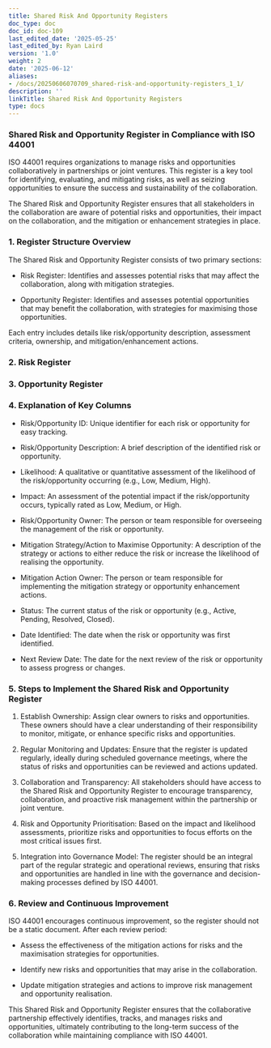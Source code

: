 ```yaml
---
title: Shared Risk And Opportunity Registers
doc_type: doc
doc_id: doc-109
last_edited_date: '2025-05-25'
last_edited_by: Ryan Laird
version: '1.0'
weight: 2
date: '2025-06-12'
aliases:
- /docs/20250606070709_shared-risk-and-opportunity-registers_1_1/
description: ''
linkTitle: Shared Risk And Opportunity Registers
type: docs
---
```


### Shared Risk and Opportunity Register in Compliance with ISO 44001

ISO 44001 requires organizations to manage risks and opportunities collaboratively in partnerships or joint ventures. This register is a key tool for identifying, evaluating, and mitigating risks, as well as seizing opportunities to ensure the success and sustainability of the collaboration.

The Shared Risk and Opportunity Register ensures that all stakeholders in the collaboration are aware of potential risks and opportunities, their impact on the collaboration, and the mitigation or enhancement strategies in place.

<!-- Unsupported block type: divider -->

### 1. Register Structure Overview

The Shared Risk and Opportunity Register consists of two primary sections:

- Risk Register: Identifies and assesses potential risks that may affect the collaboration, along with mitigation strategies.

- Opportunity Register: Identifies and assesses potential opportunities that may benefit the collaboration, with strategies for maximising those opportunities.

Each entry includes details like risk/opportunity description, assessment criteria, ownership, and mitigation/enhancement actions.

<!-- Unsupported block type: divider -->

### 2. Risk Register

<!-- Unsupported block type: divider -->

### 3. Opportunity Register

<!-- Unsupported block type: divider -->

### 4. Explanation of Key Columns

- Risk/Opportunity ID: Unique identifier for each risk or opportunity for easy tracking.

- Risk/Opportunity Description: A brief description of the identified risk or opportunity.

- Likelihood: A qualitative or quantitative assessment of the likelihood of the risk/opportunity occurring (e.g., Low, Medium, High).

- Impact: An assessment of the potential impact if the risk/opportunity occurs, typically rated as Low, Medium, or High.

- Risk/Opportunity Owner: The person or team responsible for overseeing the management of the risk or opportunity.

- Mitigation Strategy/Action to Maximise Opportunity: A description of the strategy or actions to either reduce the risk or increase the likelihood of realising the opportunity.

- Mitigation Action Owner: The person or team responsible for implementing the mitigation strategy or opportunity enhancement actions.

- Status: The current status of the risk or opportunity (e.g., Active, Pending, Resolved, Closed).

- Date Identified: The date when the risk or opportunity was first identified.

- Next Review Date: The date for the next review of the risk or opportunity to assess progress or changes.

<!-- Unsupported block type: divider -->

### 5. Steps to Implement the Shared Risk and Opportunity Register

1. Establish Ownership: Assign clear owners to risks and opportunities. These owners should have a clear understanding of their responsibility to monitor, mitigate, or enhance specific risks and opportunities.

1. Regular Monitoring and Updates: Ensure that the register is updated regularly, ideally during scheduled governance meetings, where the status of risks and opportunities can be reviewed and actions updated.

1. Collaboration and Transparency: All stakeholders should have access to the Shared Risk and Opportunity Register to encourage transparency, collaboration, and proactive risk management within the partnership or joint venture.

1. Risk and Opportunity Prioritisation: Based on the impact and likelihood assessments, prioritize risks and opportunities to focus efforts on the most critical issues first.

1. Integration into Governance Model: The register should be an integral part of the regular strategic and operational reviews, ensuring that risks and opportunities are handled in line with the governance and decision-making processes defined by ISO 44001.

<!-- Unsupported block type: divider -->

### 6. Review and Continuous Improvement

ISO 44001 encourages continuous improvement, so the register should not be a static document. After each review period:

- Assess the effectiveness of the mitigation actions for risks and the maximisation strategies for opportunities.

- Identify new risks and opportunities that may arise in the collaboration.

- Update mitigation strategies and actions to improve risk management and opportunity realisation.

<!-- Unsupported block type: divider -->

This Shared Risk and Opportunity Register ensures that the collaborative partnership effectively identifies, tracks, and manages risks and opportunities, ultimately contributing to the long-term success of the collaboration while maintaining compliance with ISO 44001.
